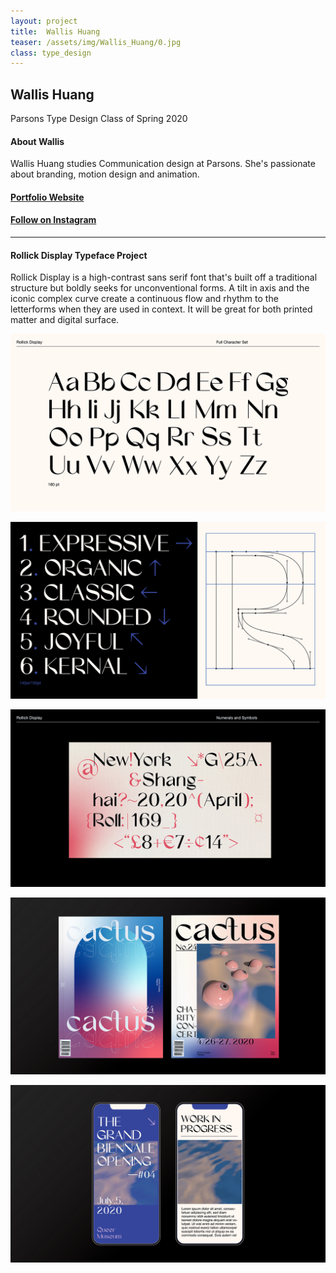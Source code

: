 ```yaml
---
layout: project
title:  Wallis Huang
teaser: /assets/img/Wallis_Huang/0.jpg
class: type_design
---
```

## Wallis Huang ##
Parsons Type Design Class of Spring 2020

#### About Wallis
Wallis Huang studies Communication design at Parsons. She's passionate about branding, motion design and animation.

#### [Portfolio Website](https://www.wallishuang.com) ####
#### [Follow on Instagram](https://www.instagram.com/hwq___/)

---
#### Rollick Display Typeface Project ####
Rollick Display is a high-contrast sans serif font that's built off a traditional structure but boldly seeks for unconventional forms. A tilt in axis and the iconic complex curve create a continuous flow and rhythm to the letterforms when they are used in context. It will be great for both printed matter and digital surface.

![image1](/assets/img/Wallis_Huang/1.jpg)

![image2](/assets/img/Wallis_Huang/2.jpg)

![image3](/assets/img/Wallis_Huang/3.jpg)

![image4](/assets/img/Wallis_Huang/4.jpg)

![image5](/assets/img/Wallis_Huang/5.jpg)
